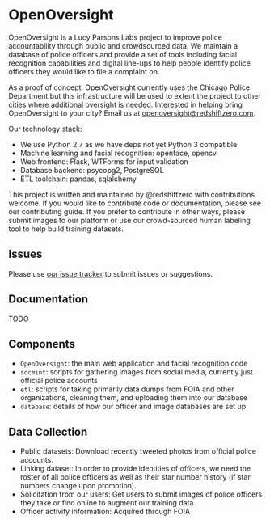 # OpenOversight

OpenOversight is a Lucy Parsons Labs project to improve police accountability through public and crowdsourced data. We maintain a database of police officers and provide a set of tools including facial recognition capabilities and digital line-ups to help people identify police officers they would like to file a complaint on.

As a proof of concept, OpenOversight currently uses the Chicago Police Department but this infrastructure will be used to extent the project to other cities where additional oversight is needed. Interested in helping bring OpenOversight to your city? Email us at openoversight@redshiftzero.com.  

Our technology stack:
 * We use Python 2.7 as we have deps not yet Python 3 compatible 
 * Machine learning and facial recognition: openface, opencv
 * Web frontend: Flask, WTForms for input validation
 * Database backend: psycopg2, PostgreSQL
 * ETL toolchain: pandas, sqlalchemy

This project is written and maintained by @redshiftzero with contributions welcome. If you would like to contribute code or documentation, please see our contributing guide. If you prefer to contribute in other ways, please submit images to our platform or use our crowd-sourced human labeling tool to help build training datasets.

## Issues

Please use [our issue tracker](https://github.com/lucyparsons/OpenOversight//issues/new) to submit issues or suggestions. 

## Documentation

TODO

## Components

* `OpenOversight`: the main web application and facial recognition code
* `socmint`: scripts for gathering images from social media, currently just official police accounts
* `etl`: scripts for taking primarily data dumps from FOIA and other organizations, cleaning them, and uploading them into our database 
* `database`: details of how our officer and image databases are set up 

## Data Collection

* Public datasets: Download recently tweeted photos from official police accounts. 
* Linking dataset: In order to provide identities of officers, we need the roster of all police officers as well as their star number history (if star numbers change upon promotion). 
* Solicitation from our users: Get users to submit images of police officers they take or find online to augment our training data.
* Officer activity information: Acquired through FOIA
